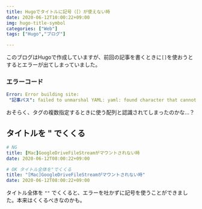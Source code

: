```yaml
---
title: Hugoでタイトルに記号（[）が使えない時
date: 2020-06-12T10:00:22+09:00
img: hugo-title-symbol
categories: ["Web"]
tags: ["Hugo","ブログ"]

---
```


このブログはHugoで作成していますが、前回の記事を書くときに`[]`を使おうとするとエラーが出てしまっていました。

### エラーコード

```yaml
Error: Error building site:
 "記事パス": failed to unmarshal YAML: yaml: found character that cannot start any token
```

おそらく、タグの複数指定するときに使う配列と認識されてしまったのかな...？

## タイトルを " でくくる

```yaml
# NG
title: [Mac]GoogleDriveFileStreamがマウントされない時
date: 2020-06-12T08:00:22+09:00
```

```yaml
# OK タイトル全体を"でくくる
title: "[Mac]GoogleDriveFileStreamがマウントされない時"
date: 2020-06-12T08:00:22+09:00
```

タイトル全体を `""` でくくると、エラーを吐かずに記号を使うことができました。本来はくくるべきなのかも。

